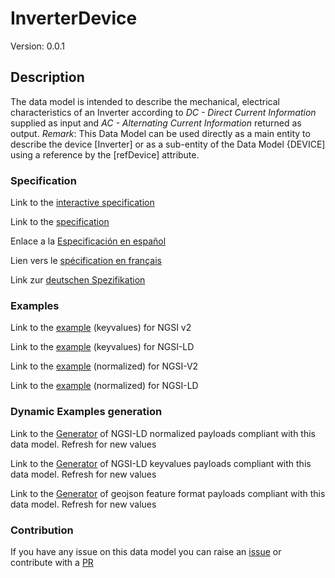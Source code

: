 # InverterDevice
Version: 0.0.1

## Description 

The data model is intended to describe the mechanical, electrical characteristics of an Inverter according to *DC - Direct Current Information* supplied as input and *AC - Alternating Current Information*  returned as output. *Remark*: This Data Model can be used directly as a main entity to describe the device [Inverter] or as a sub-entity of the Data Model {DEVICE] using a reference by the [refDevice] attribute.
### Specification

Link to the [interactive specification](https://swagger.lab.fiware.org/?url=https://github.com/smart-data-models/dataModel.Energy/blob/master/InverterDevice/swagger.yaml)

Link to the [specification](https://github.com/smart-data-models/dataModel.Energy/blob/master/InverterDevice/doc/spec.md)

Enlace a la [Especificación en español](https://github.com/smart-data-models/dataModel.Energy/blob/master/InverterDevice/doc/spec_ES.md)

Lien vers le [spécification en français](https://github.com/smart-data-models/dataModel.Energy/blob/master/InverterDevice/doc/spec_FR.md)

Link zur [deutschen Spezifikation](https://github.com/smart-data-models/dataModel.Energy/blob/master/InverterDevice/doc/spec_DE.md)
### Examples

Link to the [example](https://github.com/smart-data-models/dataModel.Energy/blob/master/InverterDevice/examples/example.json) (keyvalues) for NGSI v2

Link to the [example](https://github.com/smart-data-models/dataModel.Energy/blob/master/InverterDevice/examples/example.jsonld) (keyvalues) for NGSI-LD

Link to the [example](https://github.com/smart-data-models/dataModel.Energy/blob/master/InverterDevice/examples/example-normalized.json) (normalized) for NGSI-V2

Link to the [example](https://github.com/smart-data-models/dataModel.Energy/blob/master/InverterDevice/examples/example-normalized.jsonld) (normalized) for NGSI-LD
### Dynamic Examples generation

Link to the [Generator](https://smartdatamodels.org/extra/ngsi-ld_generator.php?schemaUrl=https://raw.githubusercontent.com/smart-data-models/dataModel.Energy/master/InverterDevice/schema.json&email=info@smartdatamodels.org) of NGSI-LD normalized payloads compliant with this data model. Refresh for new values

Link to the [Generator](https://smartdatamodels.org/extra/ngsi-ld_generator_keyvalues.php?schemaUrl=https://raw.githubusercontent.com/smart-data-models/dataModel.Energy/master/InverterDevice/schema.json&email=info@smartdatamodels.org) of NGSI-LD keyvalues payloads compliant with this data model. Refresh for new values

Link to the [Generator](https://smartdatamodels.org/extra/geojson_features_generator_v1.0.php?schemaUrl=https://raw.githubusercontent.com/smart-data-models/dataModel.Energy/master/InverterDevice/schema.json&email=info@smartdatamodels.org) of geojson feature format payloads compliant with this data model. Refresh for new values
### Contribution

 If you have any issue on this data model you can raise an [issue](https://github.com/smart-data-models/dataModel.Energy/issues)  or contribute with a [PR](https://github.com/smart-data-models/dataModel.Energy/pulls)